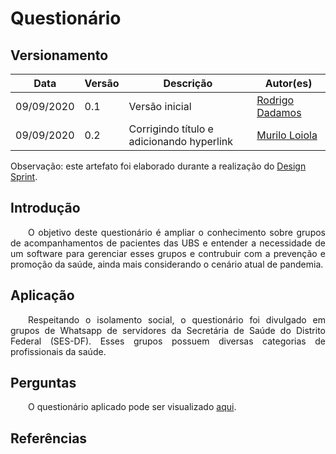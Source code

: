 # Questionário

## Versionamento

| Data | Versão | Descrição | Autor(es) |
|----| ---- | ------- | ------- |
| 09/09/2020 | 0.1 | Versão inicial | [Rodrigo Dadamos](https://github.com/Rdadamos) |
| 09/09/2020 | 0.2 | Corrigindo título e adicionando hyperlink | [Murilo Loiola](https://github.com/murilo-dan) |

Observação: este artefato foi elaborado durante a realização do <a href="https://unbarqdsw.github.io/2020.1_G5_Diario_da_Saude/design_sprint/">Design Sprint</a>.

## Introdução

<p align="justify">&emsp;&emsp;O objetivo deste questionário é ampliar o conhecimento sobre grupos de acompanhamentos de pacientes das UBS e entender a necessidade de um software para gerenciar esses grupos e contrubuir com a prevenção e promoção da saúde, ainda mais considerando o cenário atual de pandemia.</p>

## Aplicação

<p align="justify">&emsp;&emsp;Respeitando o isolamento social, o questionário foi divulgado em grupos de Whatsapp de servidores da Secretária de Saúde do Distrito Federal (SES-DF). Esses grupos possuem diversas categorias de profissionais da saúde.</p>


## Perguntas

<p align="justify">&emsp;&emsp;O questionário aplicado pode ser visualizado <a href="https://docs.google.com/forms/d/e/1FAIpQLSfBneVeqSsY-roqyC_oOxlLIvUHNUrsOe5dHRT1bOfn2-pjZg/viewform" target="_blank">aqui</a>.</p>


## Referências
